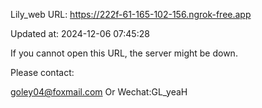 Lily_web URL: https://222f-61-165-102-156.ngrok-free.app

Updated at: 2024-12-06 07:45:28

If you cannot open this URL, the server might be down.

Please contact: 

goley04@foxmail.com Or Wechat:GL_yeaH